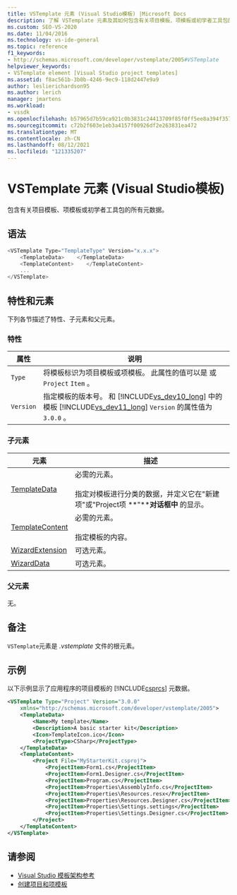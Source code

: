 ```yaml
---
title: VSTemplate 元素 (Visual Studio模板) |Microsoft Docs
description: 了解 VSTemplate 元素及其如何包含有关项目模板、项模板或初学者工具包的所有元数据。
ms.custom: SEO-VS-2020
ms.date: 11/04/2016
ms.technology: vs-ide-general
ms.topic: reference
f1_keywords:
- http://schemas.microsoft.com/developer/vstemplate/2005#VSTemplate
helpviewer_keywords:
- VSTemplate element [Visual Studio project templates]
ms.assetid: f8ac561b-3b0b-4246-9ec9-118d2447e9a9
author: leslierichardson95
ms.author: lerich
manager: jmartens
ms.workload:
- vssdk
ms.openlocfilehash: b57965d7b59ca921c0b3831c24413709f85f0ff5ee8a394f357629ea66992357
ms.sourcegitcommit: c72b2f603e1eb3a4157f00926df2e263831ea472
ms.translationtype: MT
ms.contentlocale: zh-CN
ms.lasthandoff: 08/12/2021
ms.locfileid: "121335207"
---
```

# <a name="vstemplate-element-visual-studio-templates"></a>VSTemplate 元素 (Visual Studio模板) 
包含有关项目模板、项模板或初学者工具包的所有元数据。

## <a name="syntax"></a>语法

```csharp
<VSTemplate Type="TemplateType" Version="x.x.x">
    <TemplateData>    </TemplateData>
    <TemplateContent>    </TemplateContent>
    ...
</VSTemplate>
```

## <a name="attributes-and-elements"></a>特性和元素
 下列各节描述了特性、子元素和父元素。

### <a name="attributes"></a>特性

| 属性 | 说明 |
|-----------| - |
| `Type` | 将模板标识为项目模板或项模板。 此属性的值可以是 或 `Project` `Item` 。 |
| `Version` | 指定模板的版本号。 和 [!INCLUDE[vs_dev10_long](../code-quality/includes/vs_dev10_long_md.md)] 中的模板 [!INCLUDE[vs_dev11_long](../data-tools/includes/vs_dev11_long_md.md)] `Version` 的属性值为 `3.0.0` 。 |

### <a name="child-elements"></a>子元素

|元素|描述|
|-------------|-----------------|
|[TemplateData](../extensibility/templatedata-element-visual-studio-templates.md)|必需的元素。<br /><br /> 指定对模板进行分类的数据，并定义它在"新建项"或"Project项 **"****对话框中** 的显示。|
|[TemplateContent](../extensibility/templatecontent-element-visual-studio-templates.md)|必需的元素。<br /><br /> 指定模板的内容。|
|[WizardExtension](../extensibility/wizardextension-element-visual-studio-templates.md)|可选元素。|
|[WizardData](../extensibility/wizarddata-element-visual-studio-templates.md)|可选元素。|

### <a name="parent-elements"></a>父元素
 无。

## <a name="remarks"></a>备注
 `VSTemplate`元素是 *.vstemplate* 文件的根元素。

## <a name="example"></a>示例
 以下示例显示了应用程序的项目模板的 [!INCLUDE[csprcs](../data-tools/includes/csprcs_md.md)] 元数据。

```xml
<VSTemplate Type="Project" Version="3.0.0"
    xmlns="http://schemas.microsoft.com/developer/vstemplate/2005">
    <TemplateData>
        <Name>My template</Name>
        <Description>A basic starter kit</Description>
        <Icon>TemplateIcon.ico</Icon>
        <ProjectType>CSharp</ProjectType>
    </TemplateData>
    <TemplateContent>
        <Project File="MyStarterKit.csproj">
            <ProjectItem>Form1.cs</ProjectItem>
            <ProjectItem>Form1.Designer.cs</ProjectItem>
            <ProjectItem>Program.cs</ProjectItem>
            <ProjectItem>Properties\AssemblyInfo.cs</ProjectItem>
            <ProjectItem>Properties\Resources.resx</ProjectItem>
            <ProjectItem>Properties\Resources.Designer.cs</ProjectItem>
            <ProjectItem>Properties\Settings.settings</ProjectItem>
            <ProjectItem>Properties\Settings.Designer.cs</ProjectItem>
        </Project>
    </TemplateContent>
</VSTemplate>
```

## <a name="see-also"></a>请参阅
- [Visual Studio 模板架构参考](../extensibility/visual-studio-template-schema-reference.md)
- [创建项目和项模板](../ide/creating-project-and-item-templates.md)
